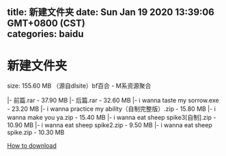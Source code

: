 
title: 新建文件夹
date: Sun Jan 19 2020 13:39:06 GMT+0800 (CST)    
categories: baidu
---

# 新建文件夹
size: 155.60 MB
 （源自dlsite）bf百合 - M系资源聚合
 
|- 前篇.rar - 37.90 MB
|- 后篇.rar - 32.60 MB
|- i wanna taste my sorrow.exe - 23.20 MB
|- i wanna practice my ability（自制完整版）.zip - 15.80 MB
|- i wanna make you ya.zip - 15.40 MB
|- i wanna eat sheep spike3[自制].zip - 10.90 MB
|- i wanna eat sheep spike2.zip - 9.50 MB
|- i wanna eat sheep spike.zip - 10.30 MB

[How to download](https://bpcam.bemobtrk.com/go/2ceec3aa-1ca2-46d6-b9ff-aaa5c184517c?jno=307)